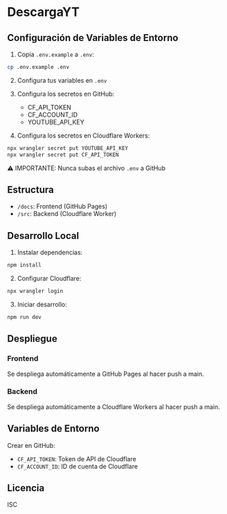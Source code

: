 # DescargaYT

## Configuración de Variables de Entorno

1. Copia `.env.example` a `.env`:
```bash
cp .env.example .env
```

2. Configura tus variables en `.env`

3. Configura los secretos en GitHub:
   - CF_API_TOKEN
   - CF_ACCOUNT_ID
   - YOUTUBE_API_KEY

4. Configura los secretos en Cloudflare Workers:
```bash
npx wrangler secret put YOUTUBE_API_KEY
npx wrangler secret put CF_API_TOKEN
```

⚠️ IMPORTANTE: Nunca subas el archivo `.env` a GitHub

## Estructura
- `/docs`: Frontend (GitHub Pages)
- `/src`: Backend (Cloudflare Worker)

## Desarrollo Local

1. Instalar dependencias:
```bash
npm install
```

2. Configurar Cloudflare:
```bash
npx wrangler login
```

3. Iniciar desarrollo:
```bash
npm run dev
```

## Despliegue

### Frontend
Se despliega automáticamente a GitHub Pages al hacer push a main.

### Backend
Se despliega automáticamente a Cloudflare Workers al hacer push a main.

## Variables de Entorno
Crear en GitHub:
- `CF_API_TOKEN`: Token de API de Cloudflare
- `CF_ACCOUNT_ID`: ID de cuenta de Cloudflare

## Licencia
ISC